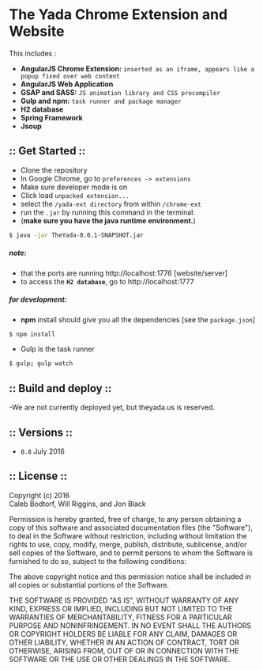 The Yada Chrome Extension and Website
================

This includes :

- **AngularJS Chrome Extension:**
`inserted as an iframe, appears like a popup fixed over web content`
- **AngularJS Web Application**
- **GSAP and SASS:** `JS animation library and CSS precompiler`
- **Gulp and npm:** `task runner and package manager`
- **H2 database**
- **Spring Framework**
- **Jsoup**

## :: Get Started ::
- Clone the repository
- In Google Chrome, go to `preferences -> extensions`
- Make sure developer mode is on
- Click load `unpacked extension...`
- select the `/yada-ext directory` from within `/chrome-ext`
- run the `.jar` by running this command in the terminal:  
- (**make sure you have the java runtime environment.**)
```sh
$ java -jar TheYada-0.0.1-SNAPSHOT.jar
```
##### note:
- that the ports are running http://localhost:1776 [website/server]
- to access the **`H2 database`**, go to http://localhost:1777  
##### for development:
- **npm** install should give you all the dependencies [see the `package.json`]
```sh
$ npm install
```
- Gulp is the task runner
```sh
$ gulp; gulp watch
```
## :: Build and deploy ::
-We are not currently deployed yet, but theyada.us is reserved.

## :: Versions ::
- `0.8` July 2016


## :: License ::

Copyright (c) 2016   
Caleb Bodtorf, Will Riggins, and Jon Black


Permission is hereby granted, free of charge, to any person obtaining a copy of this software and associated documentation files (the "Software"), to deal in the Software without restriction, including without limitation the rights to use, copy, modify, merge, publish, distribute, sublicense, and/or sell copies of the Software, and to permit persons to whom the Software is furnished to do so, subject to the following conditions:

The above copyright notice and this permission notice shall be included in all copies or substantial portions of the Software.

THE SOFTWARE IS PROVIDED "AS IS", WITHOUT WARRANTY OF ANY KIND, EXPRESS OR IMPLIED, INCLUDING BUT NOT LIMITED TO THE WARRANTIES OF MERCHANTABILITY, FITNESS FOR A PARTICULAR PURPOSE AND NONINFRINGEMENT. IN NO EVENT SHALL THE AUTHORS OR COPYRIGHT HOLDERS BE LIABLE FOR ANY CLAIM, DAMAGES OR OTHER LIABILITY, WHETHER IN AN ACTION OF CONTRACT, TORT OR OTHERWISE, ARISING FROM, OUT OF OR IN CONNECTION WITH THE SOFTWARE OR THE USE OR OTHER DEALINGS IN THE SOFTWARE.
